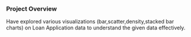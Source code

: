 ### Project Overview

 Have explored various visualizations (bar,scatter,density,stacked bar charts) on Loan Application data to understand the given data effectively.


